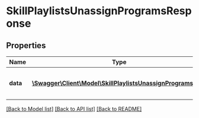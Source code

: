 # SkillPlaylistsUnassignProgramsResponse

## Properties
Name | Type | Description | Notes
------------ | ------------- | ------------- | -------------
**data** | [**\Swagger\Client\Model\SkillPlaylistsUnassignProgramsData**](SkillPlaylistsUnassignProgramsData.md) | Results of the unassign process | 

[[Back to Model list]](../README.md#documentation-for-models) [[Back to API list]](../README.md#documentation-for-api-endpoints) [[Back to README]](../README.md)



